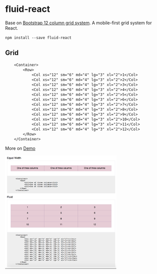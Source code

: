 # fluid-react

Base on [Bootstrap 12 column grid system](https://v4-alpha.getbootstrap.com/layout/grid/). A mobile-first grid system for React.

```
npm install --save fluid-react
```

## Grid

```
    <Container>
        <Row>
            <Col xs="12" sm="6" md="4" lg="3" xl="2">1</Col>
            <Col xs="12" sm="6" md="4" lg="3" xl="2">2</Col>
            <Col xs="12" sm="6" md="4" lg="3" xl="2">3</Col>
            <Col xs="12" sm="6" md="4" lg="3" xl="2">4</Col>
            <Col xs="12" sm="6" md="4" lg="3" xl="2">5</Col>
            <Col xs="12" sm="6" md="4" lg="3" xl="2">6</Col>
            <Col xs="12" sm="6" md="4" lg="3" xl="2">7</Col>
            <Col xs="12" sm="6" md="4" lg="3" xl="2">8</Col>
            <Col xs="12" sm="6" md="4" lg="3" xl="2">9</Col>
            <Col xs="12" sm="6" md="4" lg="3" xl="2">10</Col>
            <Col xs="12" sm="6" md="4" lg="3" xl="2">11</Col>
            <Col xs="12" sm="6" md="4" lg="3" xl="2">12</Col>
        </Row>
    </Container>
```

More on [Demo](https://richardzcode.github.io/fluid-react-demo/index.html)

<img src="media/fluid_react.png" width="360px" />
